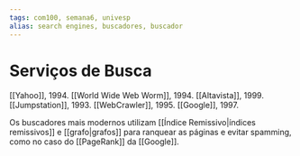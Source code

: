 ```yaml
---
tags: com100, semana6, univesp
alias: search engines, buscadores, buscador
---
```

# Serviços de Busca

[[Yahoo]], 1994.
[[World Wide Web Worm]], 1994.
[[Altavista]], 1999.
[[Jumpstation]], 1993.
[[WebCrawler]], 1995.
[[Google]], 1997.

Os buscadores mais modernos utilizam [[Índice Remissivo|índices remissivos]] e [[grafo|grafos]] para ranquear as páginas e evitar spamming, como no caso do [[PageRank]] da [[Google]].



